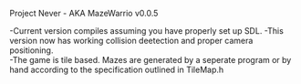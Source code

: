 Project Never - AKA MazeWarrio
v0.0.5

-Current version compiles assuming you have properly set up SDL.
-This version now has working collision deetection and proper camera positioning.  
-The game is tile based.  Mazes are generated by a seperate program or by hand according to the specification outlined in TileMap.h